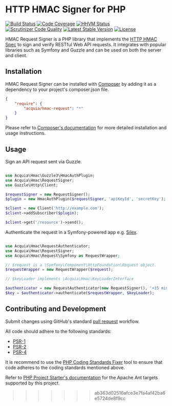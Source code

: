 # HTTP HMAC Signer for PHP

[![Build Status](https://travis-ci.org/acquia/hmac-request.svg)](https://travis-ci.org/acquia/hmac-request)
[![Code Coverage](https://scrutinizer-ci.com/g/acquia/hmac-request/badges/coverage.png?b=master)](https://scrutinizer-ci.com/g/acquia/hmac-request/?branch=master)
[![HHVM Status](http://hhvm.h4cc.de/badge/acquia/hmac-request.svg)](http://hhvm.h4cc.de/package/acquia/hmac-request)
[![Scrutinizer Code Quality](https://scrutinizer-ci.com/g/acquia/hmac-request/badges/quality-score.png?b=master)](https://scrutinizer-ci.com/g/acquia/hmac-request/?branch=master)
[![Latest Stable Version](https://poser.pugx.org/acquia/hmac-request/v/stable.svg)](https://packagist.org/packages/acquia/hmac-request)
[![License](https://poser.pugx.org/acquia/hmac-request/license.svg)](https://packagist.org/packages/acquia/hmac-request)

HMAC Request Signer is a PHP library that implements the [HTTP HMAC Spec](https://github.com/acquia/http-hmac-spec)
to sign and verify RESTful Web API requests. It integrates with popular libraries such as
Symfony and Guzzle and can be used on both the server and client.

## Installation

HMAC Request Signer can be installed with [Composer](http://getcomposer.org)
by adding it as a dependency to your project's composer.json file.

```json
{
    "require": {
        "acquia/hmac-request": "*"
    }
}
```

Please refer to [Composer's documentation](https://github.com/composer/composer/blob/master/doc/00-intro.md#introduction)
for more detailed installation and usage instructions.

## Usage

Sign an API request sent via Guzzle.

```php

use Acquia\Hmac\Guzzle3\HmacAuthPlugin;
use Acquia\Hmac\RequestSigner;
use Guzzle\Http\Client;

$requestSigner = new RequestSigner();
$plugin = new HmacAuthPlugin($requestSigner, 'apiKeyId', 'secretKey');

$client = new Client('http://example.com');
$client->addSubscriber($plugin);

$client->get('/resource')->send();

```

Authenticate the request in a Symfony-powered app e.g. [Silex](https://github.com/silexphp/Silex).

```php

use Acquia\Hmac\RequestAuthenticator;
use Acquia\Hmac\RequestSigner;
use Acquia\Hmac\Request\Symfony as RequestWrapper;

// $request is a \Symfony\Component\HttpFoundation\Request object.
$requestWrapper = new RequestWrapper($request);

// $keyLoader implements \Acquia\Hmac\KeyLoaderInterface

$authenticator = new RequestAuthenticator(new RequestSigner(), '+15 minutes');
$key = $authenticator->authenticate($requestWrapper, $keyLoader);

```

## Contributing and Development

Submit changes using GitHub's standard [pull request](https://help.github.com/articles/using-pull-requests) workflow.

All code should adhere to the following standards:

* [PSR-1](https://github.com/php-fig/fig-standards/blob/master/accepted/PSR-1-basic-coding-standard.md)
* [PSR-2](https://github.com/php-fig/fig-standards/blob/master/accepted/PSR-2-coding-style-guide.md)
* [PSR-4](https://github.com/php-fig/fig-standards/blob/master/accepted/PSR-4-autoloader.md)

It is recommend to use the [PHP Coding Standards Fixer](https://github.com/fabpot/PHP-CS-Fixer)
tool to ensure that code adheres to the coding standards mentioned above.

Refer to [PHP Project Starter's documentation](https://github.com/cpliakas/php-project-starter#using-apache-ant)
for the Apache Ant targets supported by this project.
>>>>>>> ab363d02516afce3e7fa4af42ba6e5724de8f9cc
